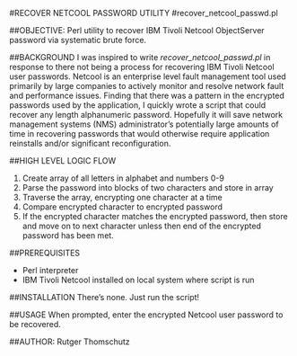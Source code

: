 #RECOVER NETCOOL PASSWORD UTILITY
#recover_netcool_passwd.pl

##OBJECTIVE: Perl utility to recover IBM Tivoli Netcool ObjectServer password via systematic brute force.

##BACKGROUND
I was inspired to write *recover_netcool_passwd.pl* in response to there not being a process for recovering IBM Tivoli Netcool user passwords. Netcool is an enterprise level fault management tool used primarily by large companies to actively monitor and resolve network fault and performance issues. Finding that there was a pattern in the encrypted passwords used by the application, I quickly wrote a script that could recover any length alphanumeric password. Hopefully it will save network management systems (NMS) administrator’s potentially large amounts of time in recovering passwords that would otherwise require application reinstalls and/or significant reconfiguration.

##HIGH LEVEL LOGIC FLOW
1. Create array of all letters in alphabet and numbers 0-9 
2. Parse the password into blocks of two characters and store in array 
3. Traverse the array, encrypting one character at a time
4. Compare encrypted character to encrypted password
5. If the encrypted character matches the encrypted password, then store and move on to next character unless then end of the encrypted password has been met.

##PREREQUISITES
* Perl interpreter
* IBM Tivoli Netcool installed on local system where script is run

##INSTALLATION
There’s none. Just run the script!

##USAGE
When prompted, enter the encrypted Netcool user password to be recovered.

##AUTHOR: Rutger Thomschutz
